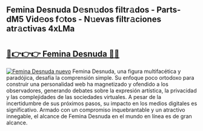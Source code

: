 ## Femina Desnuda D𝚎sn𝚞dos filtr𝚊dos - Parts-dM5 Vid𝚎os f𝚘tos - N𝚞evas filtr𝚊ciones atr𝚊ctivas 4xLMa

# <h2><a href="http://mb83i4.tromn.icu/?c=Femina+Desnuda">🔗👉👉👉 Femina Desnuda 🔗🔗</a></h2>

[![Femina Desnuda nuevo](https://i.imgur.com/pEAQMta.gif)](http://mb83i4.tromn.icu/?c=Femina+Desnuda)
Femina Desnuda, una figura multifacética y paradójica, desafía la comprensión simple. Su enfoque poco ortodoxo para construir una personalidad web ha magnetizado y ofendido a los observadores, generando debates sobre la expresión artística, la privacidad y las complejidades de las sociedades virtuales. A pesar de la incertidumbre de sus próximos pasos, su impacto en los medios digitales es significativo. Armado con un compromiso inquebrantable y un atractivo innegable, el alcance de Femina Desnuda en el mundo en línea es de gran alcance.
